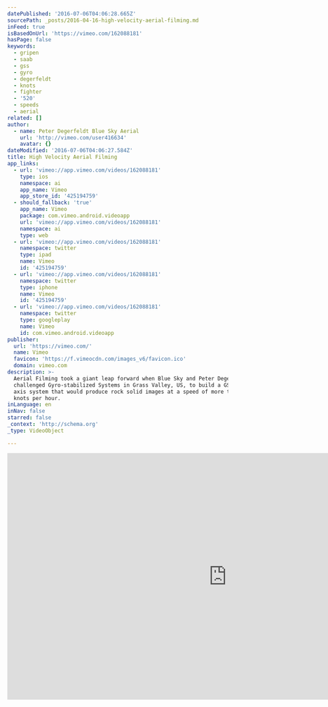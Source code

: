 ```yaml
---
datePublished: '2016-07-06T04:06:28.665Z'
sourcePath: _posts/2016-04-16-high-velocity-aerial-filming.md
inFeed: true
isBasedOnUrl: 'https://vimeo.com/162088181'
hasPage: false
keywords:
  - gripen
  - saab
  - gss
  - gyro
  - degerfeldt
  - knots
  - fighter
  - '520'
  - speeds
  - aerial
related: []
author:
  - name: Peter Degerfeldt Blue Sky Aerial
    url: 'http://vimeo.com/user416634'
    avatar: {}
dateModified: '2016-07-06T04:06:27.584Z'
title: High Velocity Aerial Filming
app_links:
  - url: 'vimeo://app.vimeo.com/videos/162088181'
    type: ios
    namespace: ai
    app_name: Vimeo
    app_store_id: '425194759'
  - should_fallback: 'true'
    app_name: Vimeo
    package: com.vimeo.android.videoapp
    url: 'vimeo://app.vimeo.com/videos/162088181'
    namespace: ai
    type: web
  - url: 'vimeo://app.vimeo.com/videos/162088181'
    namespace: twitter
    type: ipad
    name: Vimeo
    id: '425194759'
  - url: 'vimeo://app.vimeo.com/videos/162088181'
    namespace: twitter
    type: iphone
    name: Vimeo
    id: '425194759'
  - url: 'vimeo://app.vimeo.com/videos/162088181'
    namespace: twitter
    type: googleplay
    name: Vimeo
    id: com.vimeo.android.videoapp
publisher:
  url: 'https://vimeo.com/'
  name: Vimeo
  favicon: 'https://f.vimeocdn.com/images_v6/favicon.ico'
  domain: vimeo.com
description: >-
  Aerial Filming took a giant leap forward when Blue Sky and Peter Degerfeldt
  challenged Gyro-stabilized Systems in Grass Valley, US, to build a GSS 520 5
  axis system that would produce rock solid images at a speed of more than 300
  knots per hour.
inLanguage: en
inNav: false
starred: false
_context: 'http://schema.org'
_type: VideoObject

---
```

<iframe src="https://cdn.embedly.com/widgets/media.html?src=https%3A%2F%2Fplayer.vimeo.com%2Fvideo%2F162088181&amp;url=https%3A%2F%2Fvimeo.com%2F162088181&amp;image=http%3A%2F%2Fi.vimeocdn.com%2Fvideo%2F564471311_1280.jpg&amp;key=b7d04c9b404c499eba89ee7072e1c4f7&amp;type=text%2Fhtml&amp;schema=vimeo" width="1000" height="563" scrolling="no" frameborder="0" allowfullscreen="allowfullscreen" style=""></iframe>